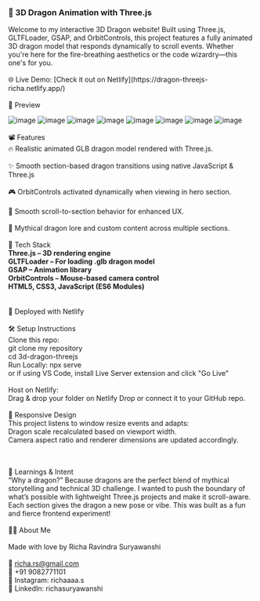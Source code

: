 <h3>🐉 3D Dragon Animation with Three.js </h3>
Welcome to my interactive 3D Dragon website! Built using Three.js, GLTFLoader, GSAP, and OrbitControls, this project features a fully animated 3D dragon model that responds dynamically to scroll events. Whether you're here for the fire-breathing aesthetics or the code wizardry—this one's for you.
<br> <br>
🌐 Live Demo: [Check it out on Netlify](https://dragon-threejs-richa.netlify.app/)
<br><br>
📸 Preview<br>

![image](https://github.com/user-attachments/assets/28db6c3e-d1d5-4eea-b4a3-8faca250a779)
![image](https://github.com/user-attachments/assets/cc395927-94e4-4a96-85a8-6f9024be2562)
![image](https://github.com/user-attachments/assets/8b4c5bc1-43dd-4083-be52-6154caf948d3)
![image](https://github.com/user-attachments/assets/f7ab5fb8-142a-44ef-a2db-c0463d4e6757)
![image](https://github.com/user-attachments/assets/0dd837a9-ebb8-45a0-a1e5-268c8bab6719)
![image](https://github.com/user-attachments/assets/882dfa10-e130-416e-ab86-d592c9800d39)
![image](https://github.com/user-attachments/assets/4daca852-1fd1-46e2-a990-7b0b53129493)
![image](https://github.com/user-attachments/assets/056449ef-41cc-46d8-91f0-9bdad158512c)
<br><br>
📽️ Features <br>
🔥 Realistic animated GLB dragon model rendered with Three.js.
<br> <br>
✨ Smooth section-based dragon transitions using native JavaScript & Three.js
<br><br>
🎮 OrbitControls activated dynamically when viewing in hero section.
<br><br>
💫 Smooth scroll-to-section behavior for enhanced UX.
<br><br>
🧙 Mythical dragon lore and custom content across multiple sections.
<br>
<br>
🚀 Tech Stack <br>
**Three.js – 3D rendering engine <br>
GLTFLoader – For loading .glb dragon model <br>
GSAP – Animation library <br>
OrbitControls – Mouse-based camera control <br>
HTML5, CSS3, JavaScript (ES6 Modules)** <br>
<br> 
<br>
🎯 Deployed with Netlify
<br> 
<br>
🛠️ Setup Instructions
<br>
Clone this repo: <br>
git clone my repository <br>
cd 3d-dragon-threejs <br>
Run Locally: npx serve <br>
or if using VS Code, install Live Server extension and click "Go Live"
<br>
<br>
Host on Netlify: <br>
Drag & drop your folder on Netlify Drop or connect it to your GitHub repo.
<br>
<br>
📏 Responsive Design  <br>
This project listens to window resize events and adapts: <br>
Dragon scale recalculated based on viewport width. <br>
Camera aspect ratio and renderer dimensions are updated accordingly. <br>
<br>
<br>

🧠 Learnings & Intent 
<br>
“Why a dragon?” Because dragons are the perfect blend of mythical storytelling and technical 3D challenge. I wanted to push the boundary of what’s possible with lightweight Three.js projects and make it scroll-aware. Each section gives the dragon a new pose or vibe. This was built as a fun and fierce frontend experiment!
<br>
 <br> 
🙋‍♀️ About Me 
<br> <br>
Made with love by Richa Ravindra Suryawanshi 
<br><br>
📧 richa.rs@gmail.com <br>
📱 +91 9082771101 <br>
📸 Instagram: richaaaa.s <br>
🔗 LinkedIn: richasuryawanshi <br>
